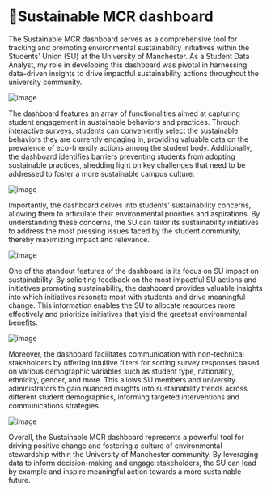 # **🌱Sustainable MCR dashboard**

The Sustainable MCR dashboard serves as a comprehensive tool for tracking and promoting environmental sustainability initiatives within the Students' Union (SU) at the University of Manchester. As a Student Data Analyst, my role in developing this dashboard was pivotal in harnessing data-driven insights to drive impactful sustainability actions throughout the university community.

![image](https://github.com/Chandra0505/Data-Science-Resources/assets/85684655/56c4ed47-d164-44c0-9237-4c9bfaebe4d7)

The dashboard features an array of functionalities aimed at capturing student engagement in sustainable behaviors and practices. Through interactive surveys, students can conveniently select the sustainable behaviors they are currently engaging in, providing valuable data on the prevalence of eco-friendly actions among the student body. Additionally, the dashboard identifies barriers preventing students from adopting sustainable practices, shedding light on key challenges that need to be addressed to foster a more sustainable campus culture.

![image](https://github.com/Chandra0505/Data-Science-Resources/assets/85684655/007cd288-7300-4c2f-b9ef-00c2d86c3225)


Importantly, the dashboard delves into students' sustainability concerns, allowing them to articulate their environmental priorities and aspirations. By understanding these concerns, the SU can tailor its sustainability initiatives to address the most pressing issues faced by the student community, thereby maximizing impact and relevance.

![image](https://github.com/Chandra0505/Data-Science-Resources/assets/85684655/935d0066-452d-4959-b7c4-00a201b9d092)

One of the standout features of the dashboard is its focus on SU impact on sustainability. By soliciting feedback on the most impactful SU actions and initiatives promoting sustainability, the dashboard provides valuable insights into which initiatives resonate most with students and drive meaningful change. This information enables the SU to allocate resources more effectively and prioritize initiatives that yield the greatest environmental benefits.

![image](https://github.com/Chandra0505/Data-Science-Resources/assets/85684655/eebcd75b-8181-4676-9911-eed90cfb7b2c)

Moreover, the dashboard facilitates communication with non-technical stakeholders by offering intuitive filters for sorting survey responses based on various demographic variables such as student type, nationality, ethnicity, gender, and more. This allows SU members and university administrators to gain nuanced insights into sustainability trends across different student demographics, informing targeted interventions and communications strategies.

![image](https://github.com/Chandra0505/Data-Science-Resources/assets/85684655/c08c663a-5e69-455f-ad69-78d379160859)

Overall, the Sustainable MCR dashboard represents a powerful tool for driving positive change and fostering a culture of environmental stewardship within the University of Manchester community. By leveraging data to inform decision-making and engage stakeholders, the SU can lead by example and inspire meaningful action towards a more sustainable future.
